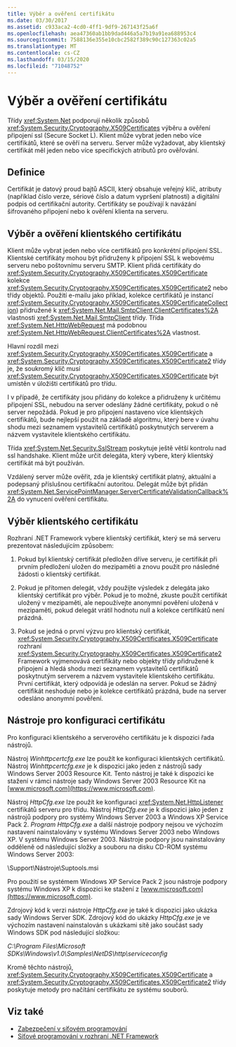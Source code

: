 ```yaml
---
title: Výběr a ověření certifikátu
ms.date: 03/30/2017
ms.assetid: c933aca2-4cd0-4ff1-9df9-267143f25a6f
ms.openlocfilehash: aea47360ab1bb9dad446a5a7b19a91ea688953c4
ms.sourcegitcommit: 7588136e355e10cbc2582f389c90c127363c02a5
ms.translationtype: MT
ms.contentlocale: cs-CZ
ms.lasthandoff: 03/15/2020
ms.locfileid: "71048752"
---
```

# <a name="certificate-selection-and-validation"></a>Výběr a ověření certifikátu
Třídy <xref:System.Net> podporují několik způsobů <xref:System.Security.Cryptography.X509Certificates> výběru a ověření připojení ssl (Secure Socket L). Klient může vybrat jeden nebo více certifikátů, které se ověří na serveru. Server může vyžadovat, aby klientský certifikát měl jeden nebo více specifických atributů pro ověřování.  
  
## <a name="definition"></a>Definice  
 Certifikát je datový proud bajtů ASCII, který obsahuje veřejný klíč, atributy (například číslo verze, sériové číslo a datum vypršení platnosti) a digitální podpis od certifikační autority. Certifikáty se používají k navázání šifrovaného připojení nebo k ověření klienta na serveru.  
  
## <a name="client-certificate-selection-and-validation"></a>Výběr a ověření klientského certifikátu  
 Klient může vybrat jeden nebo více certifikátů pro konkrétní připojení SSL. Klientské certifikáty mohou být přidruženy k připojení SSL k webovému serveru nebo poštovnímu serveru SMTP. Klient přidá certifikáty do <xref:System.Security.Cryptography.X509Certificates.X509Certificate> kolekce <xref:System.Security.Cryptography.X509Certificates.X509Certificate2> nebo třídy objektů. Použití e-mailu jako příklad, kolekce certifikátů je instancí <xref:System.Security.Cryptography.X509Certificates.X509CertificateCollection>) přidružené k <xref:System.Net.Mail.SmtpClient.ClientCertificates%2A> vlastnosti <xref:System.Net.Mail.SmtpClient> třídy. Třída <xref:System.Net.HttpWebRequest> má podobnou <xref:System.Net.HttpWebRequest.ClientCertificates%2A> vlastnost.  
  
 Hlavní rozdíl mezi <xref:System.Security.Cryptography.X509Certificates.X509Certificate> a <xref:System.Security.Cryptography.X509Certificates.X509Certificate2> třídy je, že soukromý klíč musí <xref:System.Security.Cryptography.X509Certificates.X509Certificate> být umístěn v úložišti certifikátů pro třídu.  
  
 I v případě, že certifikáty jsou přidány do kolekce a přidruženy k určitému připojení SSL, nebudou na server odeslány žádné certifikáty, pokud o ně server nepožádá. Pokud je pro připojení nastaveno více klientských certifikátů, bude nejlepší použit na základě algoritmu, který bere v úvahu shodu mezi seznamem vystavitelů certifikátů poskytnutých serverem a názvem vystavitele klientského certifikátu.  
  
 Třída <xref:System.Net.Security.SslStream> poskytuje ještě větší kontrolu nad ssl handshake. Klient může určit delegáta, který vybere, který klientský certifikát má být používán.  
  
 Vzdálený server může ověřit, zda je klientský certifikát platný, aktuální a podepsaný příslušnou certifikační autoritou. Delegát může být přidán <xref:System.Net.ServicePointManager.ServerCertificateValidationCallback%2A> do vynucení ověření certifikátu.  
  
## <a name="client-certificate-selection"></a>Výběr klientského certifikátu  
 Rozhraní .NET Framework vybere klientský certifikát, který se má serveru prezentovat následujícím způsobem:  
  
1. Pokud byl klientský certifikát předložen dříve serveru, je certifikát při prvním předložení uložen do mezipaměti a znovu použit pro následné žádosti o klientský certifikát.  
  
2. Pokud je přítomen delegát, vždy použijte výsledek z delegáta jako klientský certifikát pro výběr. Pokud je to možné, zkuste použít certifikát uložený v mezipaměti, ale nepoužívejte anonymní pověření uložená v mezipaměti, pokud delegát vrátil hodnotu null a kolekce certifikátů není prázdná.  
  
3. Pokud se jedná o první výzvu pro klientský certifikát, <xref:System.Security.Cryptography.X509Certificates.X509Certificate> rozhraní <xref:System.Security.Cryptography.X509Certificates.X509Certificate2> Framework vyjmenovává certifikáty nebo objekty třídy přidružené k připojení a hledá shodu mezi seznamem vystavitelů certifikátů poskytnutým serverem a názvem vystavitele klientského certifikátu. První certifikát, který odpovídá je odeslán na server. Pokud se žádný certifikát neshoduje nebo je kolekce certifikátů prázdná, bude na server odesláno anonymní pověření.  
  
## <a name="tools-for-certificate-configuration"></a>Nástroje pro konfiguraci certifikátu  
 Pro konfiguraci klientského a serverového certifikátu je k dispozici řada nástrojů.  
  
 Nástroj *Winhttpcertcfg.exe* lze použít ke konfiguraci klientských certifikátů. Nástroj *Winhttpcertcfg.exe* je k dispozici jako jeden z nástrojů sady Windows Server 2003 Resource Kit. Tento nástroj je také k dispozici ke stažení v rámci nástroje sady Windows Server 2003 Resource Kit na [www.microsoft.com](https://www.microsoft.com).  
  
Nástroj *HttpCfg.exe* lze použít ke konfiguraci <xref:System.Net.HttpListener> certifikátů serveru pro třídu. Nástroj *HttpCfg.exe* je k dispozici jako jeden z nástrojů podpory pro systémy Windows Server 2003 a Windows XP Service Pack 2. *Program HttpCfg.exe* a další nástroje podpory nejsou ve výchozím nastavení nainstalovány v systému Windows Server 2003 nebo Windows XP. V systému Windows Server 2003. Nástroje podpory jsou nainstalovány odděleně od následující složky a souboru na disku CD-ROM systému Windows Server 2003:  
  
 \Support\Nástroje\Suptools.msi  
  
 Pro použití se systémem Windows XP Service Pack 2 jsou nástroje podpory systému Windows XP k dispozici ke stažení z [www.microsoft.com](https://www.microsoft.com).  
  
 Zdrojový kód k verzi nástroje *HttpCfg.exe* je také k dispozici jako ukázka sady Windows Server SDK. Zdrojový kód do ukázky *HttpCfg.exe* je ve výchozím nastavení nainstalován s ukázkami sítě jako součást sady Windows SDK pod následující složkou:  
  
 *C:\Program Files\Microsoft SDKs\Windows\v1.0\Samples\NetDS\http\serviceconfig*  
  
 Kromě těchto nástrojů, <xref:System.Security.Cryptography.X509Certificates.X509Certificate> a <xref:System.Security.Cryptography.X509Certificates.X509Certificate2> třídy poskytuje metody pro načítání certifikátu ze systému souborů.  
  
## <a name="see-also"></a>Viz také

- [Zabezpečení v síťovém programování](security-in-network-programming.md)
- [Síťové programování v rozhraní .NET Framework](index.md)
